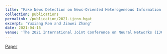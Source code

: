 ```yaml
---
title: "Fake News Detection on News-Oriented Heterogeneous Information Networks through Hierarchical Graph Attention"
collection: publications
permalink: /publication/2021-ijcnn-hgat
excerpt: 'Yuxiang Ren and Jiawei Zhang'
date: 2021-04-15
venue: 'The 2021 International Joint Conference on Neural Networks (IJCNN '21), Virtual Event, July 18-22'
---
```

[Paper](http://yuxiangren.github.io/files/HGAT2021.pdf)



